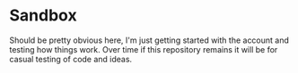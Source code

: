 # Sandbox

Should be pretty obvious here,  I'm just getting started with the account and testing how things work.  Over time if this repository remains it will be for casual testing of code and ideas.
